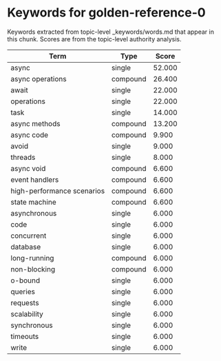 # Keywords for golden-reference-0

Keywords extracted from topic-level _keywords/words.md that appear in this chunk.
Scores are from the topic-level authority analysis.

| Term | Type | Score |
|------|------|-------|
| async | single | 52.000 |
| async operations | compound | 26.400 |
| await | single | 22.000 |
| operations | single | 22.000 |
| task | single | 14.000 |
| async methods | compound | 13.200 |
| async code | compound | 9.900 |
| avoid | single | 9.000 |
| threads | single | 8.000 |
| async void | compound | 6.600 |
| event handlers | compound | 6.600 |
| high-performance scenarios | compound | 6.600 |
| state machine | compound | 6.600 |
| asynchronous | single | 6.000 |
| code | single | 6.000 |
| concurrent | single | 6.000 |
| database | single | 6.000 |
| long-running | compound | 6.000 |
| non-blocking | compound | 6.000 |
| o-bound | single | 6.000 |
| queries | single | 6.000 |
| requests | single | 6.000 |
| scalability | single | 6.000 |
| synchronous | single | 6.000 |
| timeouts | single | 6.000 |
| write | single | 6.000 |
